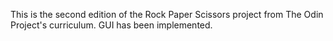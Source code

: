 This is the second edition of the Rock Paper Scissors project from The Odin Project's curriculum. GUI has been implemented.
